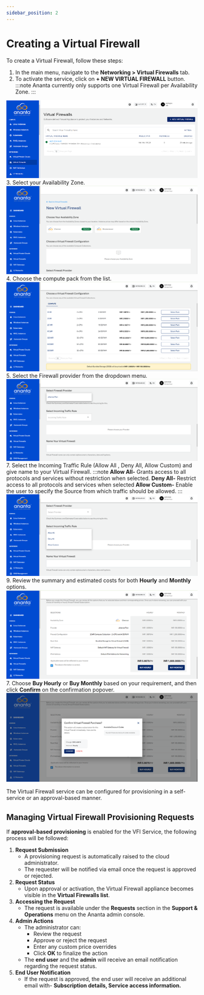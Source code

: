 ```yaml
---
sidebar_position: 2
---
```

# Creating a Virtual Firewall

 To create a Virtual Firewall, follow these steps:
 
 1. In the main menu, navigate to the **Networking > Virtual Firewalls** tab. 
 2. To activate the service, click on **+ NEW VIRTUAL FIREWALL** button.
  :::note
    Ananta currently only supports one Virtual Firewall per Availability Zone.
  :::

![Creating a Virtual Firewall](img/CreatingaVirtualFirewall1.png)
3. Select your Availability Zone.
![Creating a Virtual Firewall](img/CreatingaVirtualFirewall2.png)
4. Choose the compute pack from the list.
![Creating a Virtual Firewall](img/CreatingaVirtualFirewall3.png)
5. Select the Firewall provider from the dropdown menu.<br />
![Firewall Provider](img/FirewallProvider.png)
7. Select the Incoming Traffic Rule (Allow All , Deny All, Allow Custom) and give name to your Virtual Firewall.
:::note
	**Allow All-** Grants access to all protocols and services without restriction when selected.
	**Deny All-**  Restrict access to all protocols and services when selected
	**Allow Custom-** Enable the user to specify the Source from which traffic should be allowed.
:::
![Incoming Traffic Rule](img/TrafficRule.png)
9. Review the summary and estimated costs for both **Hourly** and **Monthly** options.
![Creating a Virtual Firewall](img/CreatingaVirtualFirewall5.png)
7. Choose **Buy Hourly** or **Buy Monthly** based on your requirement, and then click **Confirm** on the confirmation popover.
![Creating a Virtual Firewall](img/CreatingaVirtualFirewall6.png)

The Virtual Firewall service can be configured for provisioning in a self-service or an approval-based manner.

## Managing Virtual Firewall Provisioning Requests

If **approval-based provisioning** is enabled for the VFI Service, the following process will be followed:
1. **Request Submission**
	-  A provisioning request is automatically raised to the cloud administrator.
	- The requester will be notified via email once the request is approved or rejected.
1. **Request Status**
	-  Upon approval or activation, the Virtual Firewall appliance becomes visible in the **Virtual Firewalls list**.
2. **Accessing the Request**
	- The request is available under the **Requests** section in the **Support & Operations** menu on the Ananta admin console.
1. **Admin Actions**
	- The administrator can:
	    - Review the request
	    - Approve or reject the request
	    - Enter any custom price overrides
	    - Click **OK** to finalize the action
	- The **end user** and the **admin** will receive an email notification regarding the request status.
1. **End User Notification**
	- If the request is approved, the end user will receive an additional email with- **Subscription details, Service access information.**

